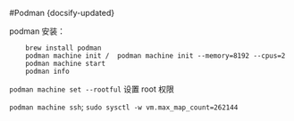 #Podman
{docsify-updated}

podman 安装：
```
	brew install podman
	podman machine init /  podman machine init --memory=8192 --cpus=2
	podman machine start
	podman info
```

`podman machine set --rootful` 设置 root 权限

`podman machine ssh`;
`sudo sysctl -w vm.max_map_count=262144`